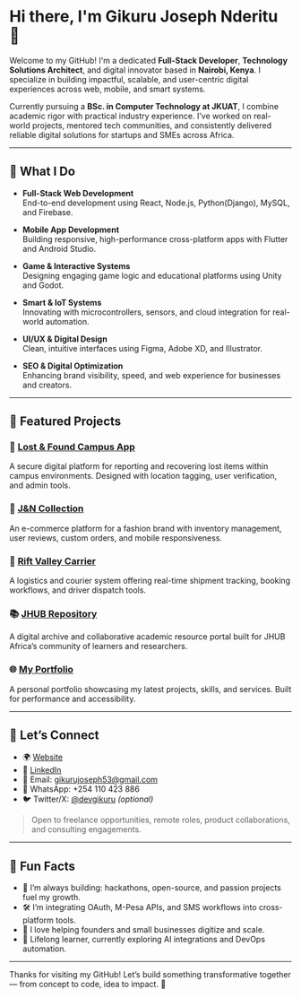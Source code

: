 # Hi there, I'm Gikuru Joseph Nderitu 👋

Welcome to my GitHub! I'm a dedicated **Full-Stack Developer**, **Technology Solutions Architect**, and digital innovator based in **Nairobi, Kenya**. I specialize in building impactful, scalable, and user-centric digital experiences across web, mobile, and smart systems.

Currently pursuing a **BSc. in Computer Technology at JKUAT**, I combine academic rigor with practical industry experience. I’ve worked on real-world projects, mentored tech communities, and consistently delivered reliable digital solutions for startups and SMEs across Africa.

---

## 💼 What I Do

- **Full-Stack Web Development**  
  End-to-end development using React, Node.js, Python(Django), MySQL, and Firebase.

- **Mobile App Development**  
  Building responsive, high-performance cross-platform apps with Flutter and Android Studio.

- **Game & Interactive Systems**  
  Designing engaging game logic and educational platforms using Unity and Godot.

- **Smart & IoT Systems**  
  Innovating with microcontrollers, sensors, and cloud integration for real-world automation.

- **UI/UX & Digital Design**  
  Clean, intuitive interfaces using Figma, Adobe XD, and Illustrator.

- **SEO & Digital Optimization**  
  Enhancing brand visibility, speed, and web experience for businesses and creators.

---

## 🚀 Featured Projects

### 🔎 [Lost & Found Campus App](https://lostandfoundcampusapp.pythonanywhere.com)  
A secure digital platform for reporting and recovering lost items within campus environments. Designed with location tagging, user verification, and admin tools.

### 👗 [J&N Collection](https://jandncollection.pythonanywhere.com)  
An e-commerce platform for a fashion brand with inventory management, user reviews, custom orders, and mobile responsiveness.

### 🚛 [Rift Valley Carrier](https://riftvalleycarrier.pythonanywhere.com)  
A logistics and courier system offering real-time shipment tracking, booking workflows, and driver dispatch tools.

### 📚 [JHUB Repository](https://repository.jhubafrica.com)  
A digital archive and collaborative academic resource portal built for JHUB Africa’s community of learners and researchers.

### 🌐 [My Portfolio](http://nderitu.pythonanywhere.com)  
A personal portfolio showcasing my latest projects, skills, and services. Built for performance and accessibility.

---

## 🤝 Let’s Connect

- 🌍 [Website](http://nderitu.pythonanywhere.com)
- 💼 [LinkedIn](https://www.linkedin.com/in/gikuru-joseph-nderitu)
- 📧 Email: gikurujoseph53@gmail.com
- 📱 WhatsApp: +254 110 423 886
- 🐦 Twitter/X: [@devgikuru](https://twitter.com/devgikuru) *(optional)*

> Open to freelance opportunities, remote roles, product collaborations, and consulting engagements.

---

## 🌱 Fun Facts

- 🔭 I’m always building: hackathons, open-source, and passion projects fuel my growth.
- 🛠️ I’m integrating OAuth, M-Pesa APIs, and SMS workflows into cross-platform tools.
- 📢 I love helping founders and small businesses digitize and scale.
- 📖 Lifelong learner, currently exploring AI integrations and DevOps automation.

---

Thanks for visiting my GitHub! Let’s build something transformative together — from concept to code, idea to impact. 🚀
